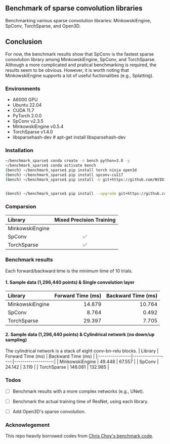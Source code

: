 ## Benchmark of sparse convolution libraries
Benchmarking various sparse convolution libraries: MinkowskiEngine, SpConv, TorchSparse, and Open3D.

## Conclusion
For now, the benchmark results show that SpConv is the fastest sparse conovlution library among MinkowskiEngine, SpConv, and TorchSparse.
Although a more complicated and pratical benchmarking is required, the results seem to be obvious.
However, it is worth noting that MinkowskiEngine supports a lot of useful fuctionalities (e.g., Splatting).


### Environments
- A6000 GPU
- Ubuntu 22.04
- CUDA 11.7
- PyTorch 2.0.0
- SpConv v2.3.5
- MinkowskiEngine v0.5.4
- TorchSparse v1.4.0
- libsparsehash-dev # apt-get install libsparsehash-dev


### Installation
```bash
~/benchmark_sparse$ conda create -n bench python=3.8 -y
~/benchmark_sparse$ conda activate bench
(bench) ~/benchmark_sparse$ pip install torch ninja open3d
(bench) ~/benchmark_sparse$ pip install spconv-cu117
(bench) ~/benchmark_sparse$ pip install -U git+https://github.com/NVIDIA/MinkowskiEngine -v --no-deps \
                                                                                            --install-option="--blas_include_dirs=${CONDA_PREFIX}/include" \
                                                                                            --install-option="--blas=openblas"
(bench) ~/benchmark_sparse$ pip install --upgrade git+https://github.com/mit-han-lab/torchsparse.git@v1.4.0
```

### Comparsion
| Library         | Mixed Precision Training |
|:----------------|:------------------------:|
| MinkowskiEngine |  |
| SpConv          | :white_check_mark: |
| TorchSparse     | :white_check_mark: |


### Benchmark results
Each forward/backward time is the minimum time of 10 trials.
#### 1. Sample data (1,296,440 points) & Single convolution layer
| Library         | Forward Time (ms) | Backward Time (ms) |
|:----------------|------------------:|-------------------:|
| MinkowskiEngine | 14.879 | 10.764 |
| SpConv          |  8.764 |  0.492 |
| TorchSparse     | 29.397 |  7.705 |

#### 2. Sample data (1,296,440 points) & Cylindrical network (no down/up sampling)
The cylindrical network is a stack of eight conv-bn-relu blocks.
| Library         | Forward Time (ms) | Backward Time (ms) |
|:----------------|------------------:|-------------------:|
| MinkowskiEngine | 49.448 | 67.557 |
| SpConv          | 24.142 |  3.119 |
| TorchSparse     | 146.081 | 132.985 |

### Todos
- [ ] Benchmark results with a more complex networks (e.g., UNet).
- [ ] Benchmark the actual training time of ResNet, using each library.
- [ ] Add Open3D's sparse convolution.


### Acknowlegement
This repo heavily borrowed codes from [Chris Choy's benchmark code](https://gist.github.com/chrischoy/d8e971daf8308aa1dcba1524bf1fd91a).